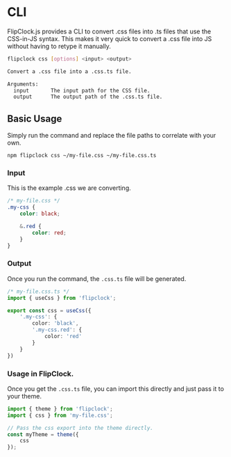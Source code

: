 # CLI

FlipClock.js provides a CLI to convert .css files into .ts files that use the CSS-in-JS syntax. This makes it very quick to convert a .css file into JS without having to retype it manually.

```bash
flipclock css [options] <input> <output>

Convert a .css file into a .css.ts file.

Arguments:
  input       The input path for the CSS file.
  output      The output path of the .css.ts file.
```

## Basic Usage

Simply run the command and replace the file paths to correlate with your own.

```
npm flipclock css ~/my-file.css ~/my-file.css.ts
```

### Input

This is the example .css we are converting.

```css
/* my-file.css */
.my-css {
    color: black;

    &.red {
        color: red;
    }
}
```

### Output

Once you run the command, the `.css.ts` file will be generated.

```ts
/* my-file.css.ts */
import { useCss } from 'flipclock';

export const css = useCss({
    '.my-css': {
        color: 'black',
        '.my-css.red': {
            color: 'red'
        }
    }
})
```

### Usage in FlipClock.

Once you get the `.css.ts` file, you can import this directly and just pass it
to your theme.

```ts
import { theme } from 'flipclock';
import { css } from 'my-file.css';

// Pass the css export into the theme directly.
const myTheme = theme({
    css
});
```